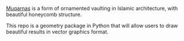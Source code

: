 [Muqarnas](https://en.wikipedia.org/wiki/Muqarnas) is a form of ornamented vaulting in Islamic architecture, with beautiful honeycomb structure.

This repo is a geometry package in Python that will allow users to draw beautiful results in vector graphics format.